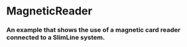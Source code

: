# MagneticReader
### An example that shows the use of a magnetic card reader connected to a SlimLine system.
